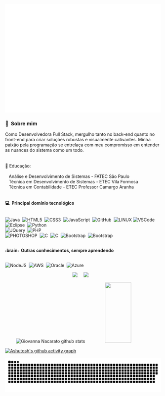<img src="images/svg/header_pt.svg" style="height:350px"></img>

### :space_invader: &nbsp;Sobre mim

Como Desenvolvedora Full Stack, mergulho tanto no back-end quanto no front-end para criar soluções robustas e visualmente cativantes. Minha paixão pela programação se entrelaça com meu compromisso em entender as nuances do sistema como um todo.
<br><br><br>
📘 Educação:<br><br>
&nbsp;&nbsp;&nbsp;Análise e Desenvolvimento de Sistemas - FATEC São Paulo <br>
&nbsp;&nbsp;&nbsp;Técnica em Desenvolvimento de Sistemas - ETEC Vila Formosa<br>
&nbsp;&nbsp;&nbsp;Técnica em Contabilidade - ETEC Professor Camargo Aranha
<br><br><br>
<b>:computer: &nbsp;Principal domínio tecnológico</b></summary>
  <br/>  <br/>

![Java](https://img.shields.io/badge/JAVA-007396.svg?&style=flat&logo=java&logoColor=white)&nbsp;
![HTML5](https://img.shields.io/badge/HTML5-E34F26.svg?&style=flat&logo=html5&logoColor=white)&nbsp;
![CSS3](https://img.shields.io/badge/CSS3-%231572B6.svg?&style=flat&logo=css3&logoColor=white)&nbsp;
![JavaScript](https://img.shields.io/badge/JAVASCRIPT-323330.svg?&style=flat&logo=javascript&logoColor=%23F7DF1E)&nbsp;
![GitHub](https://img.shields.io/badge/GITHUB-%23121011.svg?&style=flat&logo=github&logoColor=white)&nbsp;
![LINUX](https://img.shields.io/badge/LINUX-FCC624?style=flat-square&logo=linux&logoColor=black)
![VSCode](https://img.shields.io/badge/VSCODE-007ACC.svg?&style=flat&logo=visual-studio-code)&nbsp;
![Eclipse](https://img.shields.io/badge/ECLIPSE-2C2255.svg?&style=flat&logo=eclipse)&nbsp;
![Python](https://img.shields.io/badge/PYTHON-3776AB.svg?&style=flat&logo=python&logoColor=white)&nbsp;\
![JQuery](https://img.shields.io/badge/JQUERY-0769AD.svg?&style=flat&logo=jquery&logoColor=white)&nbsp;
![PHP](https://img.shields.io/badge/PHP-777BB4.svg?&style=flat&logo=php&logoColor=white)&nbsp;\
![PHOTOSHOP](https://img.shields.io/badge/PHOTOSHOP-31A8FF.svg?&style=flat&logo=adobe-photoshop&logoColor=white)&nbsp;
![C](https://img.shields.io/badge/C%23-239120?style=for-the-badge&logo=c-sharp&logoColor=white)&nbsp;
![C](https://img.shields.io/badge/C-00599C?style=for-the-badge&logo=c&logoColor=white)&nbsp;
![Bootstrap](https://img.shields.io/badge/Bootstrap-563D7C?style=for-the-badge&logo=bootstrap&logoColor=white)&nbsp;
![Bootstrap](https://img.shields.io/badge/MySQL-00000F?style=for-the-badge&logo=mysql&logoColor=white)&nbsp;

  <br/>
  <b>:brain: &nbsp;Outras conhecimentos, sempre aprendendo</b>
   <br/>  <br/>

![NodeJS](https://img.shields.io/badge/NODEJS-339933.svg?&style=flat&logo=node.js&logoColor=white)&nbsp;
![AWS](https://img.shields.io/badge/AMAZON%20AWS-232F3E.svg?&style=flat&logo=amazon-aws&logoColor=white)&nbsp;
![Oracle](https://img.shields.io/badge/ORACLE-F80000.svg?&style=flat&logo=oracle&logoColor=white)&nbsp;
![Azure](https://img.shields.io/badge/Microsoft_Azure-0089D6?style=for-the-badge&logo=microsoft-azure&logoColor=white)&nbsp;


<p align="center">
  <a href="mailto:giovannanacarato0@gmail.com?subject=Olá%20Bruno%20Tacca"><img src="https://img.shields.io/badge/gmail-%23D14836.svg?&style=for-the-badge&logo=gmail&logoColor=white" /></a>&nbsp;&nbsp;&nbsp;&nbsp;
  <a href="https://www.linkedin.com/in/brunotacca/"><img src="https://img.shields.io/badge/linkedin-%230077B5.svg?&style=for-the-badge&logo=linkedin&logoColor=white" /></a>&nbsp;&nbsp;&nbsp;&nbsp;
</p>


<div align="center">  
  <img width="49%" height="195px" src="https://github-readme-stats.vercel.app/api?username=gihnacarato&show_icons=true&count_private=true&hide_border=true&title_color=722ACA&icon_color=722ACA&text_color=c9d1d9&bg_color=0d1117" alt="Giovanna Nacarato github stats" /> 
  <img width="41%" height="195px" src="https://github-readme-stats.vercel.app/api/top-langs/?username=gihnacarato&layout=compact&hide_border=true&title_color=722ACA&text_color=c9d1d9&bg_color=0d1117" />
</div>

[![Ashutosh's github activity graph](https://github-readme-activity-graph.vercel.app/graph?username=gihnacarato&bg_color=030005&color=7b68ee&line=722aca&point=ffffff&area=true&hide_border=true)](https://github.com/ashutosh00710/github-readme-activity-graph)

![Snake animation](https://github.com/gihnacarato/gihnacarato/blob/main/github-contribution-grid-snake.svg)


